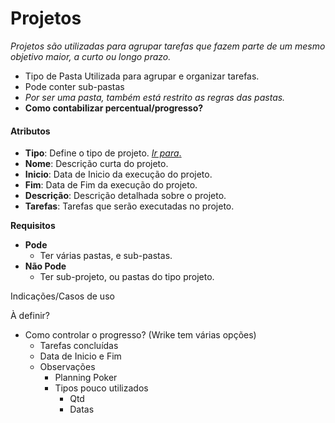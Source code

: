 # Projetos

*Projetos são utilizadas para agrupar tarefas que fazem parte de um mesmo objetivo maior, a curto ou longo prazo.*

- Tipo de Pasta Utilizada para agrupar e organizar tarefas.
- Pode conter sub-pastas
- *Por ser uma pasta, também está restrito as regras das pastas.*
- **Como contabilizar percentual/progresso?**



#### Atributos

- **Tipo**: Define o tipo de projeto. [*Ir para*.](./Projeto-Tipo.md)
- **Nome**: Descrição curta do projeto.
- **Inicio**: Data de Inicio da execução do projeto.
- **Fim**: Data de Fim da execução do projeto.
- **Descrição**: Descrição detalhada sobre o projeto.
- **Tarefas**: Tarefas que serão executadas no projeto.

**Requisitos**

- **Pode**
  - Ter várias pastas, e sub-pastas.
- **Não Pode**
  - Ter sub-projeto, ou pastas do tipo projeto.

Indicações/Casos de uso



À definir?

- Como controlar o progresso? (Wrike tem várias opções)
  - Tarefas concluídas
  - Data de Inicio e Fim
  - Observações
    - Planning Poker
    - Tipos pouco utilizados
      - Qtd
      - Datas